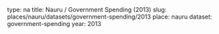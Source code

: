 type: na
title: Nauru / Government Spending (2013)
slug: places/nauru/datasets/government-spending/2013
place: nauru
dataset: government-spending
year: 2013

